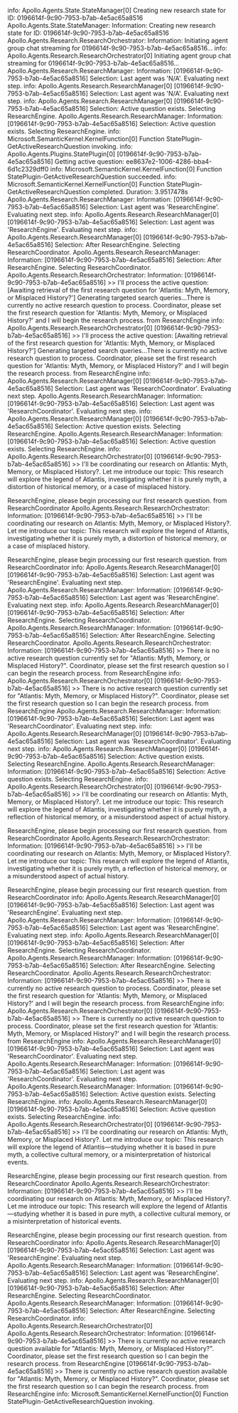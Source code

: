 info: Apollo.Agents.State.StateManager[0]
Creating new research state for ID: 0196614f-9c90-7953-b7ab-4e5ac65a8516
Apollo.Agents.State.StateManager: Information: Creating new research state for ID: 0196614f-9c90-7953-b7ab-4e5ac65a8516
Apollo.Agents.Research.ResearchOrchestrator: Information: Initiating agent group chat streaming for 0196614f-9c90-7953-b7ab-4e5ac65a8516...
info: Apollo.Agents.Research.ResearchOrchestrator[0]
Initiating agent group chat streaming for 0196614f-9c90-7953-b7ab-4e5ac65a8516...
Apollo.Agents.Research.ResearchManager: Information: [0196614f-9c90-7953-b7ab-4e5ac65a8516] Selection: Last agent was 'N/A'. Evaluating next step.
info: Apollo.Agents.Research.ResearchManager[0]
[0196614f-9c90-7953-b7ab-4e5ac65a8516] Selection: Last agent was 'N/A'. Evaluating next step.
info: Apollo.Agents.Research.ResearchManager[0]
[0196614f-9c90-7953-b7ab-4e5ac65a8516] Selection: Active question exists. Selecting ResearchEngine.
Apollo.Agents.Research.ResearchManager: Information: [0196614f-9c90-7953-b7ab-4e5ac65a8516] Selection: Active question exists. Selecting ResearchEngine.
info: Microsoft.SemanticKernel.KernelFunction[0]
Function StatePlugin-GetActiveResearchQuestion invoking.
info: Apollo.Agents.Plugins.StatePlugin[0]
[0196614f-9c90-7953-b7ab-4e5ac65a8516] Getting active question: ee8637e2-1006-4286-bba4-6d1c2329dff0
info: Microsoft.SemanticKernel.KernelFunction[0]
Function StatePlugin-GetActiveResearchQuestion succeeded.
info: Microsoft.SemanticKernel.KernelFunction[0]
Function StatePlugin-GetActiveResearchQuestion completed. Duration: 3.9517478s
Apollo.Agents.Research.ResearchManager: Information: [0196614f-9c90-7953-b7ab-4e5ac65a8516] Selection: Last agent was 'ResearchEngine'. Evaluating next step.
info: Apollo.Agents.Research.ResearchManager[0]
[0196614f-9c90-7953-b7ab-4e5ac65a8516] Selection: Last agent was 'ResearchEngine'. Evaluating next step.
info: Apollo.Agents.Research.ResearchManager[0]
[0196614f-9c90-7953-b7ab-4e5ac65a8516] Selection: After ResearchEngine. Selecting ResearchCoordinator.
Apollo.Agents.Research.ResearchManager: Information: [0196614f-9c90-7953-b7ab-4e5ac65a8516] Selection: After ResearchEngine. Selecting ResearchCoordinator.
Apollo.Agents.Research.ResearchOrchestrator: Information: [0196614f-9c90-7953-b7ab-4e5ac65a8516] >> I'll process the active question: [Awaiting retrieval of the first research question for 'Atlantis: Myth, Memory, or Misplaced History?']
Generating targeted search queries...There is currently no active research question to process. Coordinator, please set the first research question for 'Atlantis: Myth, Memory, or Misplaced History?' and I will begin the research process. from ResearchEngine
info: Apollo.Agents.Research.ResearchOrchestrator[0]
[0196614f-9c90-7953-b7ab-4e5ac65a8516] >> I'll process the active question: [Awaiting retrieval of the first research question for 'Atlantis: Myth, Memory, or Misplaced History?']
Generating targeted search queries...There is currently no active research question to process. Coordinator, please set the first research question for 'Atlantis: Myth, Memory, or Misplaced History?' and I will begin the research process. from ResearchEngine
info: Apollo.Agents.Research.ResearchManager[0]
[0196614f-9c90-7953-b7ab-4e5ac65a8516] Selection: Last agent was 'ResearchCoordinator'. Evaluating next step.
Apollo.Agents.Research.ResearchManager: Information: [0196614f-9c90-7953-b7ab-4e5ac65a8516] Selection: Last agent was 'ResearchCoordinator'. Evaluating next step.
info: Apollo.Agents.Research.ResearchManager[0]
[0196614f-9c90-7953-b7ab-4e5ac65a8516] Selection: Active question exists. Selecting ResearchEngine.
Apollo.Agents.Research.ResearchManager: Information: [0196614f-9c90-7953-b7ab-4e5ac65a8516] Selection: Active question exists. Selecting ResearchEngine.
info: Apollo.Agents.Research.ResearchOrchestrator[0]
[0196614f-9c90-7953-b7ab-4e5ac65a8516] >> I'll be coordinating our research on Atlantis: Myth, Memory, or Misplaced History?. Let me introduce our topic:
This research will explore the legend of Atlantis, investigating whether it is purely myth, a distortion of historical memory, or a case of misplaced history.

ResearchEngine, please begin processing our first research question. from ResearchCoordinator
Apollo.Agents.Research.ResearchOrchestrator: Information: [0196614f-9c90-7953-b7ab-4e5ac65a8516] >> I'll be coordinating our research on Atlantis: Myth, Memory, or Misplaced History?. Let me introduce our topic:
This research will explore the legend of Atlantis, investigating whether it is purely myth, a distortion of historical memory, or a case of misplaced history.

ResearchEngine, please begin processing our first research question. from ResearchCoordinator
info: Apollo.Agents.Research.ResearchManager[0]
[0196614f-9c90-7953-b7ab-4e5ac65a8516] Selection: Last agent was 'ResearchEngine'. Evaluating next step.
Apollo.Agents.Research.ResearchManager: Information: [0196614f-9c90-7953-b7ab-4e5ac65a8516] Selection: Last agent was 'ResearchEngine'. Evaluating next step.
info: Apollo.Agents.Research.ResearchManager[0]
[0196614f-9c90-7953-b7ab-4e5ac65a8516] Selection: After ResearchEngine. Selecting ResearchCoordinator.
Apollo.Agents.Research.ResearchManager: Information: [0196614f-9c90-7953-b7ab-4e5ac65a8516] Selection: After ResearchEngine. Selecting ResearchCoordinator.
Apollo.Agents.Research.ResearchOrchestrator: Information: [0196614f-9c90-7953-b7ab-4e5ac65a8516] >> There is no active research question currently set for "Atlantis: Myth, Memory, or Misplaced History?". Coordinator, please set the first research question so I can begin the research process. from ResearchEngine
info: Apollo.Agents.Research.ResearchOrchestrator[0]
[0196614f-9c90-7953-b7ab-4e5ac65a8516] >> There is no active research question currently set for "Atlantis: Myth, Memory, or Misplaced History?". Coordinator, please set the first research question so I can begin the research process. from ResearchEngine
Apollo.Agents.Research.ResearchManager: Information: [0196614f-9c90-7953-b7ab-4e5ac65a8516] Selection: Last agent was 'ResearchCoordinator'. Evaluating next step.
info: Apollo.Agents.Research.ResearchManager[0]
[0196614f-9c90-7953-b7ab-4e5ac65a8516] Selection: Last agent was 'ResearchCoordinator'. Evaluating next step.
info: Apollo.Agents.Research.ResearchManager[0]
[0196614f-9c90-7953-b7ab-4e5ac65a8516] Selection: Active question exists. Selecting ResearchEngine.
Apollo.Agents.Research.ResearchManager: Information: [0196614f-9c90-7953-b7ab-4e5ac65a8516] Selection: Active question exists. Selecting ResearchEngine.
info: Apollo.Agents.Research.ResearchOrchestrator[0]
[0196614f-9c90-7953-b7ab-4e5ac65a8516] >> I'll be coordinating our research on Atlantis: Myth, Memory, or Misplaced History?. Let me introduce our topic:
This research will explore the legend of Atlantis, investigating whether it is purely myth, a reflection of historical memory, or a misunderstood aspect of actual history.

ResearchEngine, please begin processing our first research question. from ResearchCoordinator
Apollo.Agents.Research.ResearchOrchestrator: Information: [0196614f-9c90-7953-b7ab-4e5ac65a8516] >> I'll be coordinating our research on Atlantis: Myth, Memory, or Misplaced History?. Let me introduce our topic:
This research will explore the legend of Atlantis, investigating whether it is purely myth, a reflection of historical memory, or a misunderstood aspect of actual history.

ResearchEngine, please begin processing our first research question. from ResearchCoordinator
info: Apollo.Agents.Research.ResearchManager[0]
[0196614f-9c90-7953-b7ab-4e5ac65a8516] Selection: Last agent was 'ResearchEngine'. Evaluating next step.
Apollo.Agents.Research.ResearchManager: Information: [0196614f-9c90-7953-b7ab-4e5ac65a8516] Selection: Last agent was 'ResearchEngine'. Evaluating next step.
info: Apollo.Agents.Research.ResearchManager[0]
[0196614f-9c90-7953-b7ab-4e5ac65a8516] Selection: After ResearchEngine. Selecting ResearchCoordinator.
Apollo.Agents.Research.ResearchManager: Information: [0196614f-9c90-7953-b7ab-4e5ac65a8516] Selection: After ResearchEngine. Selecting ResearchCoordinator.
Apollo.Agents.Research.ResearchOrchestrator: Information: [0196614f-9c90-7953-b7ab-4e5ac65a8516] >> There is currently no active research question to process. Coordinator, please set the first research question for 'Atlantis: Myth, Memory, or Misplaced History?' and I will begin the research process. from ResearchEngine
info: Apollo.Agents.Research.ResearchOrchestrator[0]
[0196614f-9c90-7953-b7ab-4e5ac65a8516] >> There is currently no active research question to process. Coordinator, please set the first research question for 'Atlantis: Myth, Memory, or Misplaced History?' and I will begin the research process. from ResearchEngine
info: Apollo.Agents.Research.ResearchManager[0]
[0196614f-9c90-7953-b7ab-4e5ac65a8516] Selection: Last agent was 'ResearchCoordinator'. Evaluating next step.
Apollo.Agents.Research.ResearchManager: Information: [0196614f-9c90-7953-b7ab-4e5ac65a8516] Selection: Last agent was 'ResearchCoordinator'. Evaluating next step.
Apollo.Agents.Research.ResearchManager: Information: [0196614f-9c90-7953-b7ab-4e5ac65a8516] Selection: Active question exists. Selecting ResearchEngine.
info: Apollo.Agents.Research.ResearchManager[0]
[0196614f-9c90-7953-b7ab-4e5ac65a8516] Selection: Active question exists. Selecting ResearchEngine.
info: Apollo.Agents.Research.ResearchOrchestrator[0]
[0196614f-9c90-7953-b7ab-4e5ac65a8516] >> I'll be coordinating our research on Atlantis: Myth, Memory, or Misplaced History?. Let me introduce our topic:
This research will explore the legend of Atlantis—studying whether it is based in pure myth, a collective cultural memory, or a misinterpretation of historical events.

ResearchEngine, please begin processing our first research question. from ResearchCoordinator
Apollo.Agents.Research.ResearchOrchestrator: Information: [0196614f-9c90-7953-b7ab-4e5ac65a8516] >> I'll be coordinating our research on Atlantis: Myth, Memory, or Misplaced History?. Let me introduce our topic:
This research will explore the legend of Atlantis—studying whether it is based in pure myth, a collective cultural memory, or a misinterpretation of historical events.

ResearchEngine, please begin processing our first research question. from ResearchCoordinator
info: Apollo.Agents.Research.ResearchManager[0]
[0196614f-9c90-7953-b7ab-4e5ac65a8516] Selection: Last agent was 'ResearchEngine'. Evaluating next step.
Apollo.Agents.Research.ResearchManager: Information: [0196614f-9c90-7953-b7ab-4e5ac65a8516] Selection: Last agent was 'ResearchEngine'. Evaluating next step.
info: Apollo.Agents.Research.ResearchManager[0]
[0196614f-9c90-7953-b7ab-4e5ac65a8516] Selection: After ResearchEngine. Selecting ResearchCoordinator.
Apollo.Agents.Research.ResearchManager: Information: [0196614f-9c90-7953-b7ab-4e5ac65a8516] Selection: After ResearchEngine. Selecting ResearchCoordinator.
info: Apollo.Agents.Research.ResearchOrchestrator[0]
Apollo.Agents.Research.ResearchOrchestrator: Information: [0196614f-9c90-7953-b7ab-4e5ac65a8516] >> There is currently no active research question available for "Atlantis: Myth, Memory, or Misplaced History?". Coordinator, please set the first research question so I can begin the research process. from ResearchEngine
[0196614f-9c90-7953-b7ab-4e5ac65a8516] >> There is currently no active research question available for "Atlantis: Myth, Memory, or Misplaced History?". Coordinator, please set the first research question so I can begin the research process. from ResearchEngine
info: Microsoft.SemanticKernel.KernelFunction[0]
Function StatePlugin-GetActiveResearchQuestion invoking.
